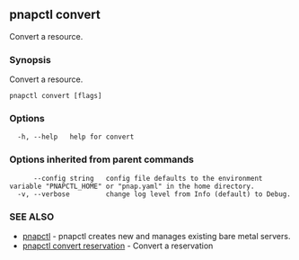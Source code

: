## pnapctl convert

Convert a resource.

### Synopsis

Convert a resource.

```
pnapctl convert [flags]
```

### Options

```
  -h, --help   help for convert
```

### Options inherited from parent commands

```
      --config string   config file defaults to the environment variable "PNAPCTL_HOME" or "pnap.yaml" in the home directory.
  -v, --verbose         change log level from Info (default) to Debug.
```

### SEE ALSO

* [pnapctl](pnapctl.md)	 - pnapctl creates new and manages existing bare metal servers.
* [pnapctl convert reservation](pnapctl_convert_reservation.md)	 - Convert a reservation

